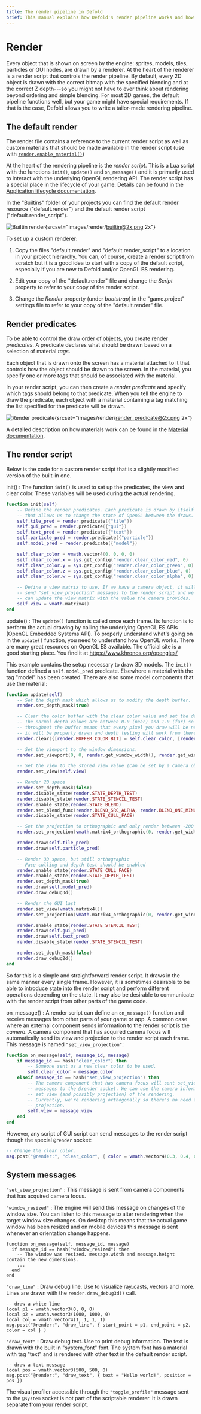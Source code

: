 ```yaml
---
title: The render pipeline in Defold
brief: This manual explains how Defold's render pipeline works and how you can program it.
---
```


# Render

Every object that is shown on screen by the engine: sprites, models, tiles, particles or GUI nodes, are drawn by a renderer. At the heart of the renderer is a render script that controls the render pipeline. By default, every 2D object is drawn with the correct bitmap with the specified blending and at the correct Z depth---so you might not have to ever think about rendering beyond ordering and simple blending. For most 2D games, the default pipeline functions well, but your game might have special requirements. If that is the case, Defold allows you to write a tailor-made rendering pipeline.

## The default render

The render file contains a reference to the current render script as well as custom materials that should be made available in the render script (use with [`render.enable_material()`](/ref/render/#render.enable_material))

At the heart of the rendering pipeline is the _render script_. This is a Lua script with the functions `init()`, `update()` and `on_message()` and it is primarily used to interact with the underlying OpenGL rendering API. The render script has a special place in the lifecycle of your game. Details can be found in the [Application lifecycle documentation](/manuals/application-lifecycle).

In the "Builtins" folder of your projects you can find the default render resource ("default.render") and the default render script ("default.render_script").

![Builtin render](images/render/builtin.png){srcset="images/render/builtin@2x.png 2x"}

To set up a custom renderer:

1. Copy the files "default.render" and "default.render_script" to a location in your project hierarchy. You can, of course, create a render script from scratch but it is a good idea to start with a copy of the default script, especially if you are new to Defold and/or OpenGL ES rendering.

2. Edit your copy of the "default.render" file and change the *Script* property to refer to your copy of the render script.

3. Change the *Render* property (under *bootstrap*) in the "game.project" settings file to refer to your copy of the "default.render" file.

## Render predicates

To be able to control the draw order of objects, you create render _predicates_. A predicate declares what should be drawn based on a selection of material _tags_. 

Each object that is drawn onto the screen has a material attached to it that controls how the object should be drawn to the screen. In the material, you specify one or more _tags_ that should be associated with the material.

In your render script, you can then create a *render predicate* and specify which tags should belong to that predicate. When you tell the engine to draw the predicate, each object with a material containing a tag matching the list specified for the predicate will be drawn.

![Render predicate](images/render/render_predicate.png){srcset="images/render/render_predicate@2x.png 2x"}

A detailed description on how materials work can be found in the [Material documentation](/manuals/material).

## The render script

Below is the code for a custom render script that is a slightly modified version of the built-in one.

init()
: The function `init()` is used to set up the predicates, the view and clear color. These variables will be used during the actual rendering.

  ```lua
  function init(self)
      -- Define the render predicates. Each predicate is drawn by itself and
      -- that allows us to change the state of OpenGL between the draws.
      self.tile_pred = render.predicate({"tile"})
      self.gui_pred = render.predicate({"gui"})
      self.text_pred = render.predicate({"text"})
      self.particle_pred = render.predicate({"particle"})
      self.model_pred = render.predicate({"model"})
  
      self.clear_color = vmath.vector4(0, 0, 0, 0)
      self.clear_color.x = sys.get_config("render.clear_color_red", 0)
      self.clear_color.y = sys.get_config("render.clear_color_green", 0)
      self.clear_color.z = sys.get_config("render.clear_color_blue", 0)
      self.clear_color.w = sys.get_config("render.clear_color_alpha", 0)
  
      -- Define a view matrix to use. If we have a camera object, it will
      -- send "set_view_projection" messages to the render script and we
      -- can update the view matrix with the value the camera provides.
      self.view = vmath.matrix4()
  end
  ```

update()
: The `update()` function is called once each frame. Its function is to perform the actual drawing by calling the underlying OpenGL ES APIs (OpenGL Embedded Systems API). To properly understand what's going on in the `update()` function, you need to understand how OpenGL works. There are many great resources on OpenGL ES available. The official site is a good starting place. You find it at https://www.khronos.org/opengles/

  This example contains the setup necessary to draw 3D models. The `init()` function defined a `self.model_pred` predicate. Elsewhere a material with the tag "model" has been created. There are also some model components that use the material:

  ```lua
  function update(self)
      -- Set the depth mask which allows us to modify the depth buffer.
      render.set_depth_mask(true)
  
      -- Clear the color buffer with the clear color value and set the depth buffer to 1.0.
      -- The normal depth values are between 0.0 (near) and 1.0 (far) so maximizing the values
      -- throughout the buffer means that every pixel you draw will be nearer than 1.0 and thus
      -- it will be properly drawn and depth testing will work from thereon.
      render.clear({[render.BUFFER_COLOR_BIT] = self.clear_color, [render.BUFFER_DEPTH_BIT] = 1, [  render.BUFFER_STENCIL_BIT] = 0})  
  
      -- Set the viewport to the window dimensions.
      render.set_viewport(0, 0, render.get_window_width(), render.get_window_height())
  
      -- Set the view to the stored view value (can be set by a camera object)
      render.set_view(self.view)
  
      -- Render 2D space
      render.set_depth_mask(false)
      render.disable_state(render.STATE_DEPTH_TEST)
      render.disable_state(render.STATE_STENCIL_TEST)
      render.enable_state(render.STATE_BLEND)
      render.set_blend_func(render.BLEND_SRC_ALPHA, render.BLEND_ONE_MINUS_SRC_ALPHA)
      render.disable_state(render.STATE_CULL_FACE)
  
      -- Set the projection to orthographic and only render between -200 and 200 Z-depth
      render.set_projection(vmath.matrix4_orthographic(0, render.get_width(), 0,   render.get_height(), -200, 200))  
  
      render.draw(self.tile_pred)
      render.draw(self.particle_pred)
  
      -- Render 3D space, but still orthographic
      -- Face culling and depth test should be enabled
      render.enable_state(render.STATE_CULL_FACE)
      render.enable_state(render.STATE_DEPTH_TEST)
      render.set_depth_mask(true)
      render.draw(self.model_pred)
      render.draw_debug3d()
  
      -- Render the GUI last
      render.set_view(vmath.matrix4())
      render.set_projection(vmath.matrix4_orthographic(0, render.get_window_width(), 0,   render.get_window_height(), -1, 1))  
  
      render.enable_state(render.STATE_STENCIL_TEST)
      render.draw(self.gui_pred)
      render.draw(self.text_pred)
      render.disable_state(render.STATE_STENCIL_TEST)
  
      render.set_depth_mask(false)
      render.draw_debug2d()
  end
  ```

So far this is a simple and straightforward render script. It draws in the same manner every single frame. However, it is sometimes desirable to be able to introduce state into the render script and perform different operations depending on the state. It may also be desirable to communicate with the render script from other parts of the game code.

on_message()
: A render script can define an `on_message()` function and receive messages from other parts of your game or app. A common case where an external component sends information to the render script is the _camera_. A camera component that has acquired camera focus will automatically send its view and projection to the render script each frame. This message is named `"set_view_projection"`:

  ```lua
  function on_message(self, message_id, message)
      if message_id == hash("clear_color") then
          -- Someone sent us a new clear color to be used.
          self.clear_color = message.color
      elseif message_id == hash("set_view_projection") then
          -- The camera component that has camera focus will sent set_view_projection
          -- messages to the @render socket. We can use the camera information to
          -- set view (and possibly projection) of the rendering.
          -- Currently, we're rendering orthogonally so there's no need for camera
          -- projection.
          self.view = message.view
      end
  end
  ```

  However, any script of GUI script can send messages to the render script though the special `@render` socket:

  ```lua
  -- Change the clear color.
  msg.post("@render:", "clear_color", { color = vmath.vector4(0.3, 0.4, 0.5, 0) })
  ```

## System messages

`"set_view_projection"`
: This message is sent from camera components that has acquired camera focus.

`"window_resized"`
: The engine will send this message on changes of the window size. You can listen to this message to alter rendering when the target window size changes. On desktop this means that the actual game window has been resized and on mobile devices this message is sent whenever an orientation change happens.

  ```
  function on_message(self, message_id, message)
    if message_id == hash("window_resized") then
      -- The window was resized. message.width and message.height contain the new dimensions.
      ...
    end
  end
  ```

`"draw_line"`
: Draw debug line. Use to visualize ray_casts, vectors and more. Lines are drawn with the `render.draw_debug3d()` call.
  
  ```
  -- draw a white line
  local p1 = vmath.vector3(0, 0, 0)
  local p2 = vmath.vector3(1000, 1000, 0)
  local col = vmath.vector4(1, 1, 1, 1)
  msg.post("@render:", "draw_line", { start_point = p1, end_point = p2, color = col } )  
  ```

`"draw_text"`
: Draw debug text. Use to print debug information. The text is drawn with the built in "system_font" font. The system font has a material with tag "text" and is rendered with other text in the default render script.
  
  ```
  -- draw a text message
  local pos = vmath.vector3(500, 500, 0)
  msg.post("@render:", "draw_text", { text = "Hello world!", position = pos })  
  ```

The visual profiler accessible through the `"toggle_profile"` message sent to the `@system` socket is not part of the scriptable renderer. It is drawn separate from your render script.
